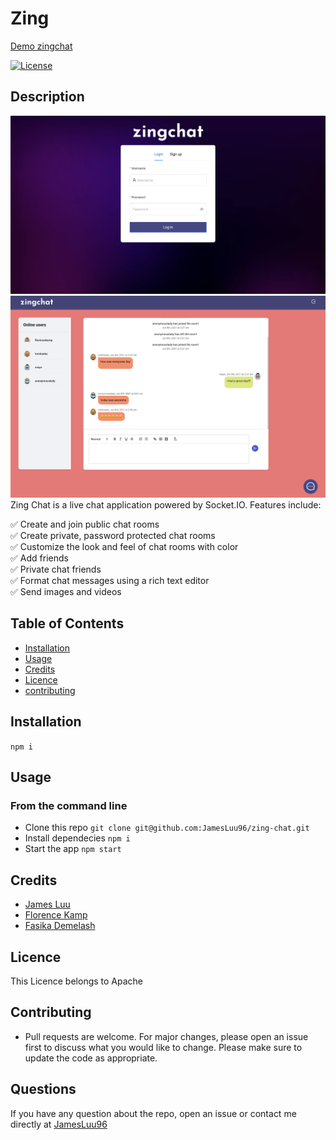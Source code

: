 # Zing

[Demo zingchat](https://zing2.herokuapp.com/)

[![License](https://img.shields.io/badge/License-Apache%202.0-yellow.svg)](https://opensource.org/licenses/Apache-2.0)

## Description

![loginpage](/app-screenshots/login.png)
![roompage](/app-screenshots/room.png)
Zing Chat is a live chat application powered by Socket.IO. Features include:

:white_check_mark: Create and join public chat rooms <br>
:white_check_mark: Create private, password protected chat rooms<br>
:white_check_mark: Customize the look and feel of chat rooms with color<br>
:white_check_mark: Add friends<br>
:white_check_mark: Private chat friends<br>
:white_check_mark: Format chat messages using a rich text editor<br>
:white_check_mark: Send images and videos

## Table of Contents

- [Installation](#Installation)
- [Usage](#Usage)
- [Credits](#Credits)
- [Licence](#Licence)
- [contributing](#contributing)

## Installation
`npm i`

## Usage
### From the command line
- Clone this repo `git clone git@github.com:JamesLuu96/zing-chat.git`
- Install dependecies `npm i`
- Start the app `npm start`

## Credits

- [James Luu](https://github.com/JamesLuu96/)
- [Florence Kamp](https://github.com/flokamp/)
- [Fasika Demelash](https://github.com/fasikaWalle)

## Licence
This Licence belongs to Apache

## Contributing
- Pull requests are welcome. For major changes, please open an issue first to discuss what you would like to change. Please make sure to update the code as appropriate.

## Questions
If you have any question about the repo, open an issue or contact me directly at [JamesLuu96](https://github.com/JamesLuu96/)

